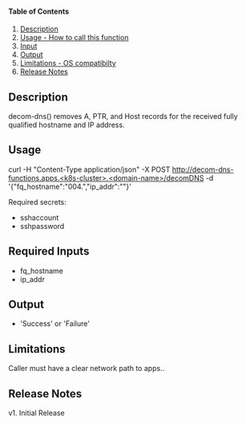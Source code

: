 #### Table of Contents

1. [Description](#description)
2. [Usage - How to call this function](#usage)
3. [Input](#input)
4. [Output](#output)
5. [Limitations - OS compatibilty](#limitations)
6. [Release Notes](#release_notes)


## Description
decom-dns() removes A, PTR, and Host records for the received fully qualified hostname and IP address.


## Usage
curl -H "Content-Type application/json" -X POST http://decom-dns-functions.apps.<k8s-cluster>.<domain-name>/decomDNS -d '{"fq_hostname":"<LPAR>004.<domain-name>","ip_addr":"<IP-Addr>"}'


Required secrets:
 - sshaccount
 - sshpassword
 

## Required Inputs
 - fq_hostname
 - ip_addr


## Output
 - 'Success' or 'Failure'  


## Limitations
Caller must have a clear network path to apps.<cluster>.<domain-name>


## Release Notes
v1. Initial Release
